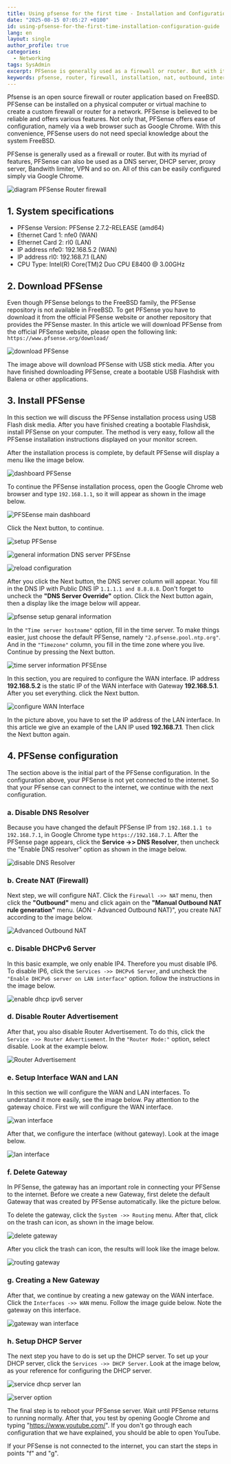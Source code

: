 ```yaml
---
title: Using pfsense for the first time - Installation and Configuration Guide
date: "2025-08-15 07:05:27 +0100"
id: using-pfsense-for-the-first-time-installation-configuration-guide
lang: en
layout: single
author_profile: true
categories:
  - Networking
tags: SysAdmin
excerpt: PFSense is generally used as a firewall or router. But with its myriad of features, PFSense can also be used as a DNS server, DHCP server, proxy server, Bandwith limiter, VPN and so on. All of this can be easily configured simply via Google Chrome.
keywords: pfsense, router, firewall, installation, nat, outbound, interface, freebsd, wan, lan
---
```


Pfsense is an open source firewall or router application based on FreeBSD. PFSense can be installed on a physical computer or virtual machine to create a custom firewall or router for a network. PFSense is believed to be reliable and offers various features. Not only that, PFSense offers ease of configuration, namely via a web browser such as Google Chrome. With this convenience, PFSense users do not need special knowledge about the system
FreeBSD.

PFSense is generally used as a firewall or router. But with its myriad of features, PFSense can also be used as a DNS server, DHCP server, proxy server, Bandwith limiter, VPN and so on. All of this can be easily configured simply via Google Chrome.


![diagram PFSense Router firewall](https://raw.githubusercontent.com/unixwinbsd/unixbsdshell.github.io/refs/heads/main/images/diagram-pfsense-router-firewall.jpg)



## 1. System specifications

- PFSense Version: PFSense 2.7.2-RELEASE (amd64)
- Ethernet Card 1: nfe0 (WAN)
- Ethernet Card 2: rl0 (LAN)
- IP address nfe0: 192.168.5.2 (WAN)
- IP address rl0: 192.168.7.1 (LAN)
- CPU Type: Intel(R) Core(TM)2 Duo CPU E8400 @ 3.00GHz


## 2. Download PFSense

Even though PFSense belongs to the FreeBSD family, the PFSense repository is not available in FreeBSD. To get PFSense you have to download it from the official PFSense website or another repository that provides the PFSense master. In this article we will download PFSense from the official PFSense website, please open the following link:
`https://www.pfsense.org/download/`

![download PFSense](https://raw.githubusercontent.com/unixwinbsd/unixbsdshell.github.io/refs/heads/main/images/download-pfsense.jpg)


The image above will download PFSense with USB stick media. After you have finished downloading PFSense, create a bootable USB Flashdisk with Balena or other applications.


## 3. Install PFSense

In this section we will discuss the PFSense installation process using USB Flash disk media. After you have finished creating a bootable Flashdisk, install PFSense on your computer. The method is very easy, follow all the PFSense installation instructions displayed on your monitor screen.

After the installation process is complete, by default PFSense will display a menu like the image below.

![dashboard PFSense](https://gitlab.com/unixbsdshell/unixbsdshell.gitlab.io/-/raw/main/images/enable-interface-in-pfsense.jpg)



To continue the PFSense installation process, open the Google Chrome web browser and type `192.168.1.1`, so it will appear as shown in the image below.

![PFSEense main dashboard](https://gitlab.com/unixbsdshell/unixbsdshell.gitlab.io/-/raw/main/images/pfsense-setup.png)


Click the Next button, to continue.


![setup PFSense](https://gitlab.com/unixbsdshell/unixbsdshell.gitlab.io/-/raw/main/images/menu-wizard-pfsense.jpg)


![general information DNS server PFSEnse](http://45.83.122.181:8080/sept-05/set-adminweb-gui-password.png)


![reload configuration](https://gitlab.com/unixbsdshell/unixbsdshell.gitlab.io/-/raw/main/images/reload-configuration.png)


After you click the Next button, the DNS server column will appear. You fill in the DNS IP with Public DNS IP `1.1.1.1 and 8.8.8.8`. Don't forget to uncheck the **"DNS Server Override"** option. Click the Next button again, then a display like the image below will appear.


![pfsense setup genaral information](https://raw.githubusercontent.com/unixwinbsd/unixbsdshell.github.io/refs/heads/main/images/pfsense-setup-general-information.jpg)


In the `"Time server hostname"` option, fill in the time server. To make things easier, just choose the default PFSense, namely `"2.pfsense.pool.ntp.org"`. And in the `"Timezone"` column, you fill in the time zone where you live. Continue by pressing the Next button.


![time server information PFSEnse](https://gitlab.com/unixbsdshell/unixbsdshell.gitlab.io/-/raw/main/images/pfsense-time-server-configuration.png)


In this section, you are required to configure the WAN interface. IP address **192.168.5.2** is the static IP of the WAN interface with Gateway **192.168.5.1**. After you set everything. click the Next button.

![configure WAN Interface](https://raw.githubusercontent.com/unixwinbsd/unixbsdshell.github.io/refs/heads/main/images/wan-configuration.jpg)

In the picture above, you have to set the IP address of the LAN interface. In this article we give an example of the LAN IP used **192.168.7.1**. Then click the Next button again.


## 4. PFSense configuration

The section above is the initial part of the PFSense configuration. In the configuration above, your PFSense is not yet connected to the internet. So that your PFsense can connect to the internet, we continue with the next configuration.

### a. Disable DNS Resolver

Because you have changed the default PFSense IP from `192.168.1.1 to 192.168.7.1`, in Google Chrome type `https://192.168.7.1`. After the PFSense page appears, click the **Service ->> DNS Resolver**, then uncheck the "Enable DNS resolver" option as shown in the image below.

![disable DNS Resolver](https://raw.githubusercontent.com/unixwinbsd/unixbsdshell.github.io/refs/heads/main/images/enable-dns-resolver.png)


### b. Create NAT (Firewall)

Next step, we will configure NAT. Click the `Firewall ->> NAT` menu, then click the **"Outbound"** menu and click again on the **"Manual Outbound NAT rule generation"** menu. (AON - Advanced Outbound NAT)", you create NAT according to the image below.

![Advanced Outbound NAT](https://gitlab.com/unixbsdshell/unixbsdshell.gitlab.io/-/raw/main/images/create-firewall-outbound.jpg)


### c. Disable DHCPv6 Server

In this basic example, we only enable IP4. Therefore you must disable IP6. To disable IP6, click the `Services ->> DHCPv6 Server`, and uncheck the `"Enable DHCPv6 server on LAN interface"` option. follow the instructions in the image below.


![enable dhcp ipv6 server](https://raw.githubusercontent.com/unixwinbsd/unixbsdshell.github.io/refs/heads/main/images/configuration-lan-dhcpv6-server.jpg)


### d. Disable Router Advertisement

After that, you also disable Router Advertisement. To do this, click the `Service ->> Router Advertisement`. In the `"Router Mode:"` option, select disable. Look at the example below.

![Router Advertisement](https://gitlab.com/unixbsdshell/unixbsdshell.gitlab.io/-/raw/main/images/router-advertisement.jpg)


### e. Setup Interface WAN and LAN

In this section we will configure the WAN and LAN interfaces. To understand it more easily, see the image below. Pay attention to the gateway choice. First we will configure the WAN interface.

![wan interface](https://raw.githubusercontent.com/unixwinbsd/unixbsdshell.github.io/refs/heads/main/images/wan-interfaces.jpg)


After that, we configure the interface (without gateway). Look at the image below.

![lan interface](https://gitlab.com/unixbsdshell/unixbsdshell.gitlab.io/-/raw/main/images/lan-rl0.jpg)


### f. Delete Gateway

In PFSense, the gateway has an important role in connecting your PFSense to the internet. Before we create a new Gateway, first delete the default Gateway that was created by PFSense automatically. like the picture below.

To delete the gateway, click the `System ->> Routing` menu. After that, click on the trash can icon, as shown in the image below.

![delete gateway](https://raw.githubusercontent.com/unixwinbsd/unixbsdshell.github.io/refs/heads/main/images/routing-gateway.jpg)


After you click the trash can icon, the results will look like the image below.

![routing gateway](https://gitlab.com/unixbsdshell/unixbsdshell.gitlab.io/-/raw/main/images/make-gateway.png)


### g. Creating a New Gateway

After that, we continue by creating a new gateway on the WAN interface. Click the `Interfaces ->> WAN` menu. Follow the image guide below. Note the gateway on this interface.

![gateway wan interface](https://raw.githubusercontent.com/unixwinbsd/unixbsdshell.github.io/refs/heads/main/images/create-new-gateway.jpg)


### h. Setup DHCP Server

The next step you have to do is set up the DHCP server. To set up your DHCP server, click the `Services ->> DHCP Server`. Look at the image below, as your reference for configuring the DHCP server.

![service dhcp server lan](https://gitlab.com/unixbsdshell/unixbsdshell.gitlab.io/-/raw/main/images/enable-dhcpserver-pfsense.jpg)


![server option](http://45.83.122.181:8080/sept-05/enable-dhcpserver-pfsense2.jpg)


The final step is to reboot your PFSense server. Wait until PFSense returns to running normally. After that, you test by opening Google Chrome and typing "https://www.youtube.com/". If you don't go through each configuration that we have explained, you should be able to open YouTube.

If your PFSense is not connected to the internet, you can start the steps in points "f" and "g".
